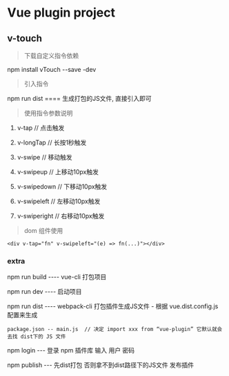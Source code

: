 # Vue plugin project

## v-touch

> 下载自定义指令依赖

npm install vTouch --save -dev

> 引入指令

npm run dist ==== 生成打包的JS文件, 直接引入即可

> 使用指令参数说明

1. v-tap        // 点击触发

2. v-longTap    // 长按1秒触发

3. v-swipe      // 移动触发

4. v-swipeup    // 上移动10px触发

5. v-swipedown  // 下移动10px触发

6. v-swipeleft  // 左移动10px触发

7. v-swiperight // 右移动10px触发

> dom 组件使用

`<div v-tap="fn" v-swipeleft="(e) => fn(...)"></div>`

### extra

npm run build ---- vue-cli 打包项目

npm run dev   ---- 启动项目

npm run dist  ---- webpack-cli 打包插件生成JS文件 - 根据 vue.dist.config.js 配置来生成
    
    package.json -- main.js  // 决定 import xxx from “vue-plugin” 它默认就会去找 dist下的 JS 文件

npm login   --- 登录 npm 插件库 输入 用户 密码

npm publish --- 先dist打包 否则拿不到dist路径下的JS文件 发布插件
